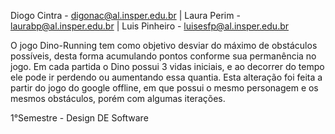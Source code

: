 Diogo Cintra - digonac@al.insper.edu.br |
Laura Perim - laurabp@al.insper.edu.br |
Luis Pinheiro - luisesfp@al.insper.edu.br

  O jogo Dino-Running tem como objetivo desviar do máximo de obstáculos possíveis, desta forma acumulando pontos conforme sua permanência no jogo. Em cada partida o Dino possui 3 vidas iniciais, e ao decorrer do tempo ele pode ir perdendo ou aumentando essa quantia. Esta alteração foi feita a partir do jogo do google offline, em que possui o mesmo personagem e os mesmos obstáculos, porém com algumas iterações.

1°Semestre - Design DE Software 
  

